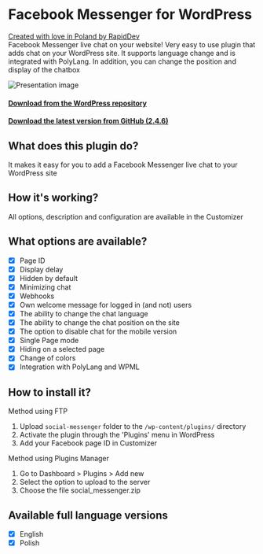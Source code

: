 # Facebook Messenger for WordPress
[Created with love in Poland by RapidDev](http://rdev.cc/)<br />
Facebook Messenger live chat on your website! Very easy to use plugin that adds chat on your WordPress site. It supports language change and is integrated with PolyLang. In addition, you can change the position and display of the chatbox

![Presentation image](https://ps.w.org/social-messenger/assets/banner-772x250.png)


#### [Download from the WordPress repository](https://wordpress.org/plugins/social-messenger/)
#### [Download the latest version from GitHub (2.4.6)](https://github.com/rapiddev/social-messenger/releases/tag/2.4.6)

## What does this plugin do?
It makes it easy for you to add a Facebook Messenger live chat to your WordPress site

## How it's working?
All options, description and configuration are available in the Customizer

## What options are available?
- [x] Page ID
- [x] Display delay
- [x] Hidden by default
- [x] Minimizing chat
- [x] Webhooks
- [x] Own welcome message for logged in (and not) users
- [x] The ability to change the chat language
- [x] The ability to change the chat position on the site
- [x] The option to disable chat for the mobile version
- [x] Single Page mode
- [x] Hiding on a selected page
- [x] Change of colors
- [x] Integration with PolyLang and WPML

## How to install it?
Method using FTP
1. Upload `social-messenger` folder to the `/wp-content/plugins/` directory
2. Activate the plugin through the 'Plugins' menu in WordPress
3. Add your Facebook page ID in Customizer

Method using Plugins Manager
1. Go to Dashboard > Plugins > Add new
2. Select the option to upload to the server
3. Choose the file social_messenger.zip

## Available full language versions
- [x] English
- [x] Polish
